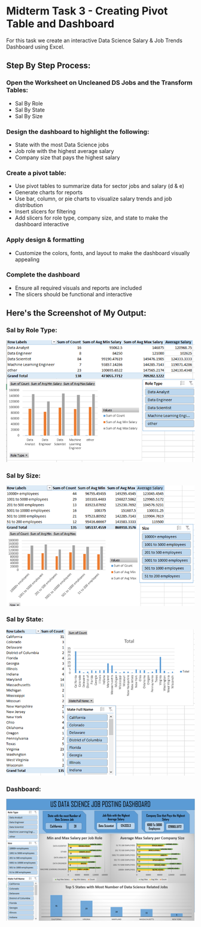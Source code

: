 # Midterm Task 3 - Creating Pivot Table and Dashboard
For this task we create an interactive Data Science Salary & Job Trends Dashboard using Excel.

## Step By Step Process:
### Open the Worksheet on Uncleaned DS Jobs and the Transform Tables:
- Sal By Role
- Sal By State
- Sal By Size
### Design the dashboard to highlight the following:
- State with the most Data Science jobs
- Job role with the highest average salary
- Company size that pays the highest salary
### Create a pivot table:
- Use pivot tables to summarize data for sector jobs and salary (d & e)
- Generate charts for reports
- Use bar, column, or pie charts to visualize salary trends and job distribution
- Insert slicers for filtering
- Add slicers for role type, company size, and state to make the dashboard interactive
### Apply design & formatting
- Customize the colors, fonts, and layout to make the dashboard visually appealing
### Complete the dashboard
- Ensure all required visuals and reports are included
- The slicers should be functional and interactive

## Here's the Screenshot of My Output:
### Sal by Role Type:
![screenshot](Images/Role%20Type.PNG)
### Sal by Size:
![screenshot](Images/Size.PNG)
### Sal by State:
![screenshot](Images/State.PNG)
### Dashboard: 
![screenshot](Images/Dashboard.PNG)

